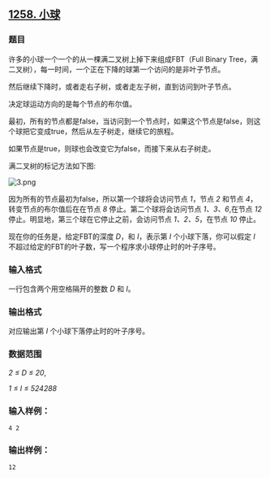 ## [1258. 小球](https://www.acwing.com/problem/content/1260/)

### 题目

许多的小球一个一个的从一棵满二叉树上掉下来组成FBT（Full Binary Tree，满二叉树），每一时间，一个正在下降的球第一个访问的是非叶子节点。

然后继续下降时，或者走右子树，或者走左子树，直到访问到叶子节点。

决定球运动方向的是每个节点的布尔值。

最初，所有的节点都是false，当访问到一个节点时，如果这个节点是false，则这个球把它变成true，然后从左子树走，继续它的旅程。

如果节点是true，则球也会改变它为false，而接下来从右子树走。

满二叉树的标记方法如下图:

 ![3.png](https://cdn.acwing.com/media/article/image/2019/12/11/19_1d1ed7701b-3.png)

因为所有的节点最初为false，所以第一个球将会访问节点 *1*，节点 *2* 和节点 *4*，转变节点的布尔值后在在节点 *8* 停止。第二个球将会访问节点 *1、3、6*,在节点 *12* 停止。明显地，第三个球在它停止之前，会访问节点 *1、2、5*，在节点 *10* 停止。

现在你的任务是，给定FBT的深度 *D*，和 *I*，表示第 *I* 个小球下落，你可以假定 *I* 不超过给定的FBT的叶子数，写一个程序求小球停止时的叶子序号。

### 输入格式

一行包含两个用空格隔开的整数 *D* 和 *I*。

### 输出格式

对应输出第 *I* 个小球下落停止时的叶子序号。

### 数据范围

*2 ≤ D ≤ 20*,

*1 ≤ I ≤ 524288*

### 输入样例：

```
4 2
```

### 输出样例：

```
12
```
